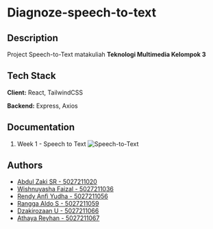 # Diagnoze-speech-to-text

## Description

Project Speech-to-Text matakuliah **Teknologi Multimedia Kelompok 3**


## Tech Stack

**Client:** React, TailwindCSS

**Backend:** Express, Axios

## Documentation

1. Week 1 - Speech to Text
![Speech-to-Text](https://i.ibb.co/0rbC3Wm/Screenshot-37.png)



## Authors

- [Abdul Zaki SR - 5027211020](https://github.com/Duljekk)
- [Wishnuyasha Faizal - 5027211036](https://github.com/Wisnuyasha)
- [Rendy Anfi Yudha - 5027211056](https://github.com/RenDaemon)
- [Rangga Aldo S - 5027211059](https://github.com/chocoricano)
- [Dzakirozaan U - 5027211066](https://github.com/dzakiruw)
- [Athaya Reyhan - 5027211067](https://github.com/reyhanqb)



